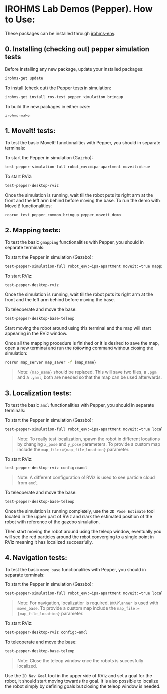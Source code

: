 # IROHMS Lab Demos (Pepper). How to Use:

These packages can be installed through [irohms-env](https://github.com/juandhv/tue-env).

## 0. Installing (checking out) pepper simulation tests

Before installing any new package, update your installed packages:

```bash
irohms-get update
```

To install (check out) the Pepper tests in simulation:

```bash
irohms-get install ros-test_pepper_simulation_bringup
```

To build the new packages in either case:

```bash
irohms-make
```

## 1. MoveIt! tests:

To test the basic MoveIt! functionalities with Pepper, you should in separate terminals:

To start the Pepper in simulation (Gazebo):

```bash
test-pepper-simulation-full robot_env:=ipa-apartment moveit:=true
```

To start RViz:

```bash
test-pepper-desktop-rviz
```

Once the simulation is running, wait till the robot puts its right arm at the front and the left arm behind before moving the base. To run the demo with MoveIt! functionalities:

```bash
rosrun test_pepper_common_bringup pepper_moveit_demo
```

## 2. Mapping tests:

To test the basic `gmapping` functionalities with Pepper, you should in separate terminals:

To start the Pepper in simulation (Gazebo):

```bash
test-pepper-simulation-full robot_env:=ipa-apartment moveit:=true mapping:=true
```

To start RViz:

```bash
test-pepper-desktop-rviz
```

Once the simulation is running, wait till the robot puts its right arm at the front and the left arm behind before moving the base.

To teleoperate and move the base:

```bash
test-pepper-desktop-base-teleop
```

Start moving the robot around using this terminal and the map will start appearing in the RViz window.

Once all the mapping procedure is finished or it is desired to save the map, open a new terminal and run the following command without closing the simulation:

```bash
rosrun map_server map_saver -f {map_name}
```

> Note: `{map_name}` should be replaced. This will save two files, a `.pgm` and a `.yaml`, both are needed so that the map can be used afterwards.

## 3. Localization tests:

To test the basic `amcl` functionalities with Pepper, you should in separate terminals:

To start the Pepper in simulation (Gazebo):

```bash
test-pepper-simulation-full robot_env:=ipa-apartment moveit:=true localization:=true x_pose:=4 y_pose:=-4
```

> Note: To really test localization, spawn the robot in different locations by changing `x_pose` and `y_pose` parameters. To provide a custom map include the `map_file:={map_file_location}` parameter.

To start RViz:

```bash
test-pepper-desktop-rviz config:=amcl
```

> Note: A different configuration of RViz is used to see particle cloud from `amcl`.

To teleoperate and move the base:

```bash
test-pepper-desktop-base-teleop
```

Once the simulation is running completely, use the `2D Pose Estimate` tool located in the upper part of RViz and mark the estimated position of the robot with reference of the gazebo simulation.

Then start moving the robot around using the teleop window, eventually you will see the red particles around the robot converging to a single point in RViz meaning it has localized successfully.

## 4. Navigation tests:

To test the basic `move_base` functionalities with Pepper, you should in separate terminals:

To start the Pepper in simulation (Gazebo):

```bash
test-pepper-simulation-full robot_env:=ipa-apartment moveit:=true localization:=true navigation:=true x_pose:=4 y_pose:=-4
```

> Note: For navigation, localization is required. `DWAPlanner` is used with `move_base`. To provide a custom map include the `map_file:={map_file_location}` parameter.

To start RViz:

```bash
test-pepper-desktop-rviz config:=amcl
```

To teleoperate and move the base:

```bash
test-pepper-desktop-base-teleop
```

> Note: Close the teleop window once the robots is succesfully localized.

Use the `2D Nav Goal` tool in the upper side of RViz and set a goal for the robot, it should start moving towards the goal. It is also possible to localize the robot simply by defining goals but closing the teleop window is needed.
